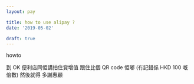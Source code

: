 ```yaml
---
layout: pay

title: how to use alipay ?
date: '2019-05-02'

draft: true
---
```


howto

到 OK 便利店同佢講拍住賞增值
跟住比個 QR code 佢嘟 (冇記錯係 HKD 100 嘅倍數)
然後就得
多謝惠顧
